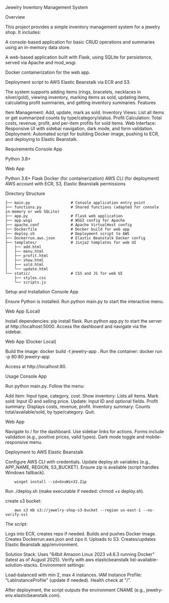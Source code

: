 Jewelry Inventory Management System

Overview

This project provides a simple inventory management system for a jewelry shop. It includes:

A console-based application for basic CRUD operations and summaries using an in-memory data store.

A web-based application built with Flask, using SQLite for persistence, served via Apache and mod_wsgi.

Docker containerization for the web app.

Deployment script to AWS Elastic Beanstalk via ECR and S3.

The system supports adding items (rings, bracelets, necklaces in silver/gold), viewing inventory, marking items as sold, updating items, calculating profit summaries, and getting inventory summaries.
Features

Item Management: Add, update, mark as sold.
Inventory Views: List all items or get summarized counts by type/category/status.
Profit Calculation: Total costs, revenue, profit, and per-item profits for sold items.
Web Interface: Responsive UI with sidebar navigation, dark mode, and form validation.
Deployment: Automated script for building Docker image, pushing to ECR, and deploying to Elastic Beanstalk.

Requirements
Console App

Python 3.8+

Web App

Python 3.8+
Flask
Docker (for containerization)
AWS CLI (for deployment)
AWS account with ECR, S3, Elastic Beanstalk permissions

Directory Structure


    ├── main.py                  # Console application entry point
    ├── functions.py             # Shared functions (adapted for console in-memory or web SQLite)
    ├── app.py                   # Flask web application
    ├── app.wsgi                 # WSGI config for Apache
    ├── apache.conf              # Apache VirtualHost config
    ├── Dockerfile               # Docker build for web app
    ├── deploy.sh                # Deployment script to AWS
    ├── Dockerrun.aws.json       # Elastic Beanstalk Docker config
    ├── templates/               # Jinja2 templates for web UI
    │   ├── add.html
    │   ├── menu.html
    │   ├── profit.html
    │   ├── show.html
    │   ├── sold.html
    │   └── update.html
    └── static/                  # CSS and JS for web UI
        ├── styles.css
        └── scripts.js

Setup and Installation
Console App

Ensure Python is installed.
Run python main.py to start the interactive menu.

Web App (Local)

Install dependencies: pip install flask.
Run python app.py to start the server at http://localhost:5000.
Access the dashboard and navigate via the sidebar.

Web App (Docker Local)

Build the image:
    docker build -t jewelry-app .
Run the container: 
    docker run -p 80:80 jewelry-app
    
Access at
    http://localhost:80.

Usage
Console App

Run python main.py.
Follow the menu:

Add item: Input type, category, cost.
Show inventory: Lists all items.
Mark sold: Input ID and selling price.
Update: Input ID and optional fields.
Profit summary: Displays costs, revenue, profit.
Inventory summary: Counts total/available/sold, by type/category.
Quit.



Web App

Navigate to / for the dashboard.
Use sidebar links for actions.
Forms include validation (e.g., positive prices, valid types).
Dark mode toggle and mobile-responsive menu.

Deployment to AWS Elastic Beanstalk

Configure AWS CLI with credentials.
Update deploy.sh variables (e.g., APP_NAME, REGION, S3_BUCKET).
Ensure zip is available (script handles Windows fallback).

        winget install --id=GnuWin32.Zip
Run ./deploy.sh (make executable if needed: chmod +x deploy.sh).

create s3 bucket:

        aws s3 mb s3://jewelry-shop-s3-bucket --region us-east-1 --no-verify-ssl


The script:

Logs into ECR, creates repo if needed.
Builds and pushes Docker image.
Creates Dockerrun.aws.json and zips it.
Uploads to S3.
Creates/updates Elastic Beanstalk app/environment.

Solution Stack: Uses "64bit Amazon Linux 2023 v4.6.3 running Docker" (latest as of August 2025). Verify with aws elasticbeanstalk list-available-solution-stacks.
Environment settings:

Load-balanced with min 2, max 4 instances.
IAM Instance Profile: "LabInstanceProfile" (update if needed).
Health check at "/".

After deployment, the script outputs the environment CNAME (e.g., jewelry-env.elasticbeanstalk.com).
